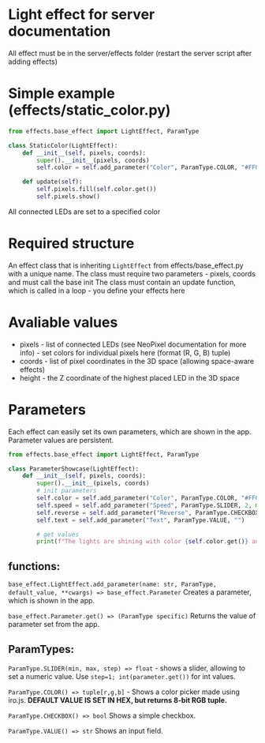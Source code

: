 # Light effect for server documentation
All effect must be in the server/effects folder (restart the server script after adding effects)

# Simple example (effects/static_color.py)
```python
from effects.base_effect import LightEffect, ParamType

class StaticColor(LightEffect):
    def __init__(self, pixels, coords):
        super().__init__(pixels, coords)
        self.color = self.add_parameter("Color", ParamType.COLOR, "#FF0000")

    def update(self):
        self.pixels.fill(self.color.get())
        self.pixels.show()
```
All connected LEDs are set to a specified color

# Required structure
An effect class that is inheriting `LightEffect` from effects/base_effect.py with a unique name.
The class must require two parameters - pixels, coords and must call the base init
The class must contain an update function, which is called in a loop - you define your effects here

# Avaliable values
- pixels - list of connected LEDs (see NeoPixel documentation for more info) - set colors for individual pixels here (format (R, G, B) tuple)
- coords - list of pixel coordinates in the 3D space (allowing space-aware effects)
- height - the Z coordinate of the highest placed LED in the 3D space

# Parameters
Each effect can easily set its own parameters, which are shown in the app. Parameter values are persistent.

```python
from effects.base_effect import LightEffect, ParamType

class ParameterShowcase(LightEffect):
    def __init__(self, pixels, coords):
        super().__init__(pixels, coords)
        # init parameters
        self.color = self.add_parameter("Color", ParamType.COLOR, "#FF0000")
        self.speed = self.add_parameter("Speed", ParamType.SLIDER, 2, min=1, max=10, step=1)
        self.reverse = self.add_parameter("Reverse", ParamType.CHECKBOX, False)
        self.text = self.add_parameter("Text", ParamType.VALUE, "")

        # get values
        print(f"The lights are shining with color {self.color.get()} and changing with speed {self.speed.get()}")
```

## functions:
`base_effect.LightEffect.add_parameter(name: str, ParamType, default_value, **cwargs) => base_effect.Parameter`
Creates a parameter, which is shown in the app.

`base_effect.Parameter.get() => (ParamType specific)`
Returns the value of parameter set from the app.

## ParamTypes:
`ParamType.SLIDER(min, max, step) => float` - shows a slider, allowing to set a numeric value. Use `step=1; int(parameter.get())` for int values.

`ParamType.COLOR() => tuple[r,g,b]` - Shows a color picker made using iro.js. **DEFAULT VALUE IS SET IN HEX, but returns 8-bit RGB tuple.**

`ParamType.CHECKBOX() => bool` Shows a simple checkbox.

`ParamType.VALUE() => str` Shows an input field.